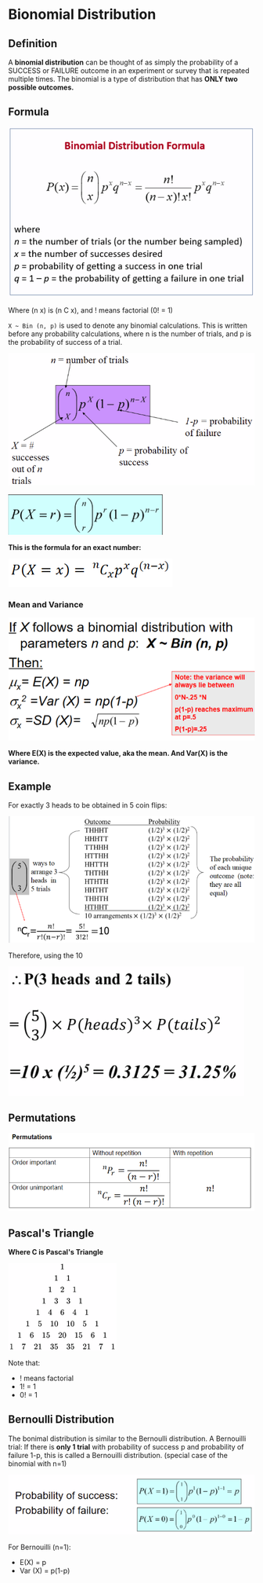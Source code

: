 # Bionomial Distribution

## Definition

A **binomial distribution** can be thought of as simply the probability of a SUCCESS or FAILURE outcome in an experiment or survey that is repeated multiple times. The binomial is a type of distribution that has **ONLY** **two possible outcomes.**

## Formula

![](../../../../../.gitbook/assets/image%20%28140%29.png)

Where \(n x\) is \(n C x\), and ! means factorial \(0! = 1\)

`X ~ Bin (n, p)` is used to denote any binomial calculations. This is written before any probability calculations, where n is the number of trials, and p is the probability of success of a trial.

![](../../../../../.gitbook/assets/image%20%28137%29.png)

![Where r is the number of trials](../../../../../.gitbook/assets/image%20%28134%29.png)

**This is the formula for an exact number:**

![](../../../../../.gitbook/assets/image%20%28178%29.png)

### **Mean and Variance**

![](../../../../../.gitbook/assets/image%20%28143%29.png)

**Where E\(X\) is the expected value, aka the mean. And Var\(X\) is the variance.**

## **Example**

For exactly 3 heads to be obtained in 5 coin flips:

![](../../../../../.gitbook/assets/image%20%28145%29.png)

Therefore, using the 10

![](../../../../../.gitbook/assets/image%20%28138%29.png)

## Permutations

![](../../../../../.gitbook/assets/image%20%28182%29.png)

## **Pascal's Triangle**

**Where C is Pascal's Triangle**

![](../../../../../.gitbook/assets/image%20%28139%29.png)

Note that:

* ! means factorial
* 1! = 1
* 0! = 1

## **Bernoulli Distribution**

The bonimal distribution is similar to the Bernoulli distribution. A Bernouilli trial: If there is **only 1 trial** with probability of success p and probability of failure 1-p, this is called a Bernouilli distribution. \(special case of the binomial with n=1\)

![](../../../../../.gitbook/assets/image%20%28136%29.png)

For Bernouilli \(n=1\):

* E\(X\) = p
* Var \(X\) = p\(1-p\)

